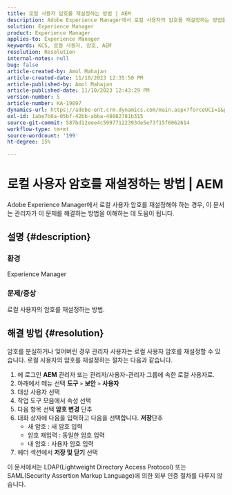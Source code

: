 ```yaml
---
title: 로컬 사용자 암호를 재설정하는 방법 | AEM
description: Adobe Experience Manager에서 로컬 사용자의 암호를 재설정하는 방법을 알아봅니다.
solution: Experience Manager
product: Experience Manager
applies-to: Experience Manager
keywords: KCS, 로컬 사용자, 암호, AEM
resolution: Resolution
internal-notes: null
bug: false
article-created-by: Amol Mahajan
article-created-date: 11/10/2023 12:35:50 PM
article-published-by: Amol Mahajan
article-published-date: 11/10/2023 12:43:29 PM
version-number: 5
article-number: KA-19897
dynamics-url: https://adobe-ent.crm.dynamics.com/main.aspx?forceUCI=1&pagetype=entityrecord&etn=knowledgearticle&id=60d9c5a7-c57f-ee11-8179-6045bd006b25
exl-id: 1abe7b6a-05bf-42bb-abba-48082781b315
source-git-commit: 587bd12eee4c59977122393de5e73f15f6062614
workflow-type: tm+mt
source-wordcount: '199'
ht-degree: 15%

---
```


# 로컬 사용자 암호를 재설정하는 방법 | AEM


Adobe Experience Manager에서 로컬 사용자 암호를 재설정해야 하는 경우, 이 문서는 관리자가 이 문제를 해결하는 방법을 이해하는 데 도움이 됩니다.

## 설명 {#description}


### <b>환경</b>

Experience Manager



### <b>문제/증상</b>

로컬 사용자의 암호를 재설정하는 방법.


## 해결 방법 {#resolution}


암호를 분실하거나 잊어버린 경우 관리자 사용자는 로컬 사용자 암호를 재설정할 수 있습니다. 로컬 사용자의 암호를 재설정하는 절차는 다음과 같습니다.

1. 에 로그인 <b>AEM</b> 관리자 또는 관리자/사용자-관리자 그룹에 속한 로컬 사용자로.
2. 아래에서 메뉴 선택 <b>도구</b> `>` <b>보안</b> `>` <b> 사용자</b>
3. 대상 사용자 선택
4. 작업 도구 모음에서 속성 선택
5. 다음 항목 선택<b> 암호 변경</b> 단추
6. 대화 상자에 다음을 입력하고 다음을 선택합니다. <b>저장</b>단추
   - 새 암호 : 새 암호 입력
   - 암호 재입력 : 동일한 암호 입력
   - 내 암호 : 사용자 암호 입력
7. 헤더 섹션에서 <b>저장 및 닫기</b> 선택


이 문서에서는 LDAP(Lightweight Directory Access Protocol) 또는 SAML(Security Assertion Markup Language)에 의한 외부 인증 절차를 다루지 않습니다.
